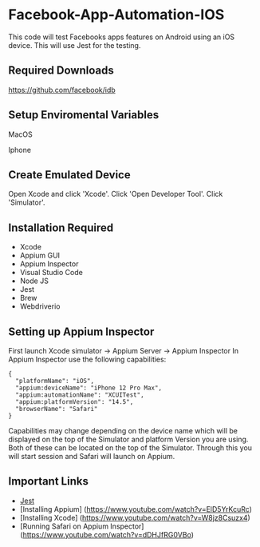 # Facebook-App-Automation-IOS
 This code will test Facebooks apps features on Android using an iOS device. This will use Jest for the testing. 
## Required Downloads
https://github.com/facebook/idb

## Setup Enviromental Variables

MacOS

Iphone 

## Create Emulated Device
Open Xcode and click 'Xcode'. Click 'Open Developer Tool'. Click 'Simulator'.

## Installation Required 
- Xcode
- Appium GUI 
- Appium Inspector
- Visual Studio Code
- Node JS
- Jest 
- Brew 
- Webdriverio

## Setting up Appium Inspector 
First launch Xcode simulator -> Appium Server -> Appium Inspector 
In Appium Inspector use the following capabilities: 
```
{
  "platformName": "iOS",
  "appium:deviceName": "iPhone 12 Pro Max",
  "appium:automationName": "XCUITest",
  "appium:platformVersion": "14.5",
  "browserName": "Safari"
}
```
Capabilities may change depending on the device name which will be displayed on the top of the Simulator and platform Version you are using. Both of these can be located on the top of the Simulator. Through this you will start session and Safari will launch on Appium. 

## Important Links
-  [Jest](https://jestjs.io)
- [Installing Appium] (https://www.youtube.com/watch?v=ElD5YrKcuRc)
- [Installing Xcode] (https://www.youtube.com/watch?v=W8jz8Csuzx4)
- [Running Safari on Appium Inspector] (https://www.youtube.com/watch?v=dDHJfRG0VBo)

